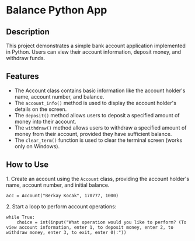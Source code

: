 <h1>Balance Python App</h1>


<h2>Description</h2>
    <p>
        This project demonstrates a simple bank account application implemented in Python. Users can view their account information, deposit money, and withdraw funds.
    </p>



<h2>Features</h2>
    <ul>
        <li>The Account class contains basic information like the account holder's name, account number, and balance.</li>
        <li>The <code>account_info()</code> method is used to display the account holder's details on the screen.</li>
        <li>The <code>deposit()</code> method allows users to deposit a specified amount of money into their account.</li>
        <li>The <code>withdraw()</code> method allows users to withdraw a specified amount of money from their account, provided they have sufficient balance.</li>
        <li>The <code>clear_term()</code> function is used to clear the terminal screen (works only on Windows).</li>
    </ul>



<h2>How to Use</h2>
    <p>
        1. Create an account using the <code>Account</code> class, providing the account holder's name, account number, and initial balance.
    </p>
    <pre><code>acc = Account("Berkay Kocak", 170777, 1000)</code></pre>
    <p>
        2. Start a loop to perform account operations:
    </p>
    <pre><code>while True:
    choice = int(input("What operation would you like to perform? (To view account information, enter 1, to deposit money, enter 2, to withdraw money, enter 3, to exit, enter 0):"))
  
</code></pre>



